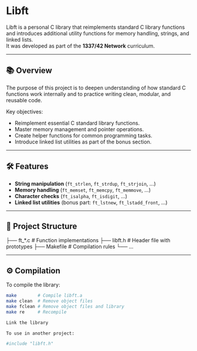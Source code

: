 # Libft

Libft is a personal C library that reimplements standard C library functions and introduces additional utility functions for memory handling, strings, and linked lists.  
It was developed as part of the **1337/42 Network** curriculum.

---
## 📚 Overview
The purpose of this project is to deepen understanding of how standard C functions work internally and to practice writing clean, modular, and reusable code.

Key objectives:
- Reimplement essential C standard library functions.
- Master memory management and pointer operations.
- Create helper functions for common programming tasks.
- Introduce linked list utilities as part of the bonus section.

---

## 🛠 Features
- **String manipulation** (`ft_strlen`, `ft_strdup`, `ft_strjoin`, ...)
- **Memory handling** (`ft_memset`, `ft_memcpy`, `ft_memmove`, ...)
- **Character checks** (`ft_isalpha`, `ft_isdigit`, ...)
- **Linked list utilities** (bonus part: `ft_lstnew`, `ft_lstadd_front`, ...)

---

## 📂 Project Structure
├── ft_*.c # Function implementations
├── libft.h # Header file with prototypes
├── Makefile # Compilation rules
└── ...


---

## ⚙️ Compilation
To compile the library:
```bash
make        # Compile libft.a
make clean  # Remove object files
make fclean # Remove object files and library
make re     # Recompile

Link the library

To use in another project:

#include "libft.h"
